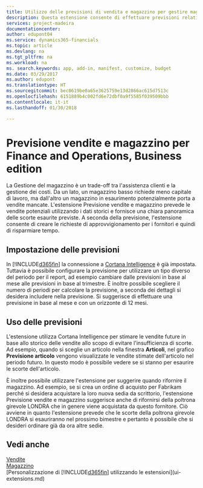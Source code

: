 ```yaml
---
title: Utilizzo delle previsioni di vendita e magazzino per gestire magazzino | Documenti Microsoft
description: Questa estensione consente di effettuare previsioni relative alle vendite, offre una chiara panoramica del magazzino in esaurimento e consente di creare richieste di approvvigionamento per i fornitori.
services: project-madeira
documentationcenter: 
author: edupont04
ms.service: dynamics365-financials
ms.topic: article
ms.devlang: na
ms.tgt_pltfrm: na
ms.workload: na
ms. search.keywords: app, add-in, manifest, customize, budget
ms.date: 03/29/2017
ms.author: edupont
ms.translationtype: HT
ms.sourcegitcommit: bec0619be0a65e3625759e13d2866ac615d7513c
ms.openlocfilehash: 6151889b4c002fd6e72dbf0a9f5585f039509bbb
ms.contentlocale: it-it
ms.lasthandoff: 01/30/2018

---
```

# <a name="sales-and-inventory-forecast-for-finance-and-operations-business-edition"></a>Previsione vendite e magazzino per Finance and Operations, Business edition 
La Gestione del magazzino è un trade-off tra l'assistenza clienti e la gestione dei costi. Da un lato, un magazzino basso richiede meno capitale di lavoro, ma dall'altro un magazzino in esaurimento potenzialmente porta a vendite mancate. L'estensione Previsione vendite e magazzino prevede le vendite potenziali utilizzando i dati storici e fornisce una chiara panoramica delle scorte esaurite previste. A seconda della previsione, l'estensione consente di creare le richieste di approvvigionamento per i fornitori e quindi di risparmiare tempo.  

## <a name="setting-up-forecasting"></a>Impostazione delle previsioni
In [!INCLUDE[d365fin](includes/d365fin_md.md)] la connessione a [Cortana Intelligence](https://www.microsoft.com/en-us/cloud-platform/what-is-cortana-intelligence-suite) è già impostata. Tuttavia è possibile configurare la previsione per utilizzare un tipo diverso del periodo per il report, ad esempio cambiare dalle previsioni in base al mese alle previsioni in base al trimestre. È inoltre possibile scegliere il numero di periodi per calcolare la previsione, a seconda dei dettagli si desidera includere nella previsione. Si suggerisce di effettuare una previsione in base al mese e con un orizzonte di 12 mesi.  

## <a name="using-the-forecasts"></a>Uso delle previsioni
L'estensione utilizza Cortana Intelligence per stimare le vendite future in base allo storico delle vendite allo scopo di evitare l'insufficienza di scorte. Ad esempio, quando si sceglie un articolo nella finestra **Articoli**, nel grafico **Previsione articolo** vengono visualizzate le vendite stimate dell'articolo nel periodo futuro. In questo modo è possibile vedere se si stanno per esaurire le scorte dell'articolo.  

È inoltre possibile utilizzare l'estensione per suggerire quando rifornire il magazzino. Ad esempio, se si crea un ordine di acquisto per Fabrikam perché si desidera acquistare la loro nuova sedia da scrittorio, l'estensione Previsione vendite e magazzino suggerisce anche di rifornirsi della poltrona girevole LONDRA che in genere viene acquistata da questo fornitore. Ciò avviene in quanto l'estensione prevede che le scorte della poltrona girevole LONDRA si esauriranno nel prossimo bimestre e pertanto è possibile che si desideri ordinare già da ora altre sedie.  

## <a name="see-also"></a>Vedi anche
[Vendite](sales-manage-sales.md)  
[Magazzino](inventory-manage-inventory.md)  
[Personalizzazione di [!INCLUDE[d365fin](includes/d365fin_md.md)] utilizzando le estensioni](ui-extensions.md)  

